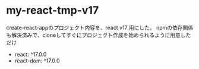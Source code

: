 # my-react-tmp-v17

create-react-appのプロジェクト内容を、react v17 用にした。
npmの依存関係も解決済みで、cloneしてすぐにプロジェクト作成を始められるように用意しただけ

- react: ^17.0.0
- react-dom: ^17.0.0